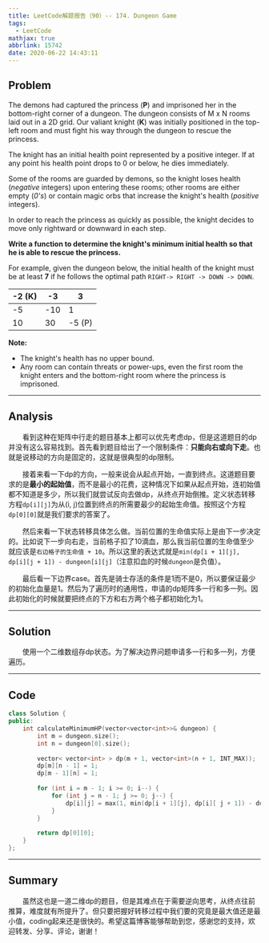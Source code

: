 ```yaml
---
title: LeetCode解题报告（90）-- 174. Dungeon Game
tags:
  - LeetCode
mathjax: true
abbrlink: 15742
date: 2020-06-22 14:43:11
---
```


## Problem

The demons had captured the princess (**P**) and imprisoned her in the bottom-right corner of a dungeon. The dungeon consists of M x N rooms laid out in a 2D grid. Our valiant knight (**K**) was initially positioned in the top-left room and must fight his way through the dungeon to rescue the princess.

The knight has an initial health point represented by a positive integer. If at any point his health point drops to 0 or below, he dies immediately.

Some of the rooms are guarded by demons, so the knight loses health (*negative* integers) upon entering these rooms; other rooms are either empty (*0's*) or contain magic orbs that increase the knight's health (*positive* integers).

In order to reach the princess as quickly as possible, the knight decides to move only rightward or downward in each step.

**Write a function to determine the knight's minimum initial health so that he is able to rescue the princess.**

<!-- more -->

For example, given the dungeon below, the initial health of the knight must be at least **7** if he follows the optimal path `RIGHT-> RIGHT -> DOWN -> DOWN`.

| -2 (K) | -3   | 3      |
| ------ | ---- | ------ |
| -5     | -10  | 1      |
| 10     | 30   | -5 (P) |

**Note:**

- The knight's health has no upper bound.
- Any room can contain threats or power-ups, even the first room the knight enters and the bottom-right room where the princess is imprisoned.

------

## Analysis

&emsp;&emsp;看到这种在矩阵中行走的题目基本上都可以优先考虑dp，但是这道题目的dp并没有这么容易找到。首先看到题目给出了一个限制条件：**只能向右或向下走**。也就是说移动的方向是固定的，这就是很典型的dp限制。

&emsp;&emsp;接着来看一下dp的方向，一般来说会从起点开始，一直到终点。这道题目要求的是**最小的起始值**，而不是最小的花费，这种情况下如果从起点开始，连初始值都不知道是多少，所以我们就尝试反向去做dp，从终点开始倒推。定义状态转移方程`dp[i][j]`为从(i, j)位置到终点的所需要最少的起始生命值。按照这个方程`dp[0][0]`就是我们要求的答案了。

&emsp;&emsp;然后来看一下状态转移具体怎么做。当前位置的生命值实际上是由下一步决定的。比如说下一步向右走，当前格子扣了10滴血，那么我当前位置的生命值至少就应该是`右边格子的生命值 + 10`。所以这里的表达式就是`min(dp[i + 1][j], dp[i][j + 1]) - dungeon[i][j]`（注意扣血的时候`dungeon`是负值）。

&emsp;&emsp;最后看一下边界case。首先是骑士存活的条件是1而不是0，所以要保证最少的初始化血量是1。然后为了遍历时的通用性，申请的dp矩阵多一行和多一列。因此初始化的时候就要把终点的下方和右方两个格子都初始化为1。

------

## Solution

&emsp;&emsp;使用一个二维数组存dp状态。为了解决边界问题申请多一行和多一列，方便遍历。

------

## Code

```c++
class Solution {
public:
    int calculateMinimumHP(vector<vector<int>>& dungeon) {
        int m = dungeon.size();
        int n = dungeon[0].size();
        
        vector< vector<int> > dp(m + 1, vector<int>(n + 1, INT_MAX));
        dp[m][n - 1] = 1;
        dp[m - 1][n] = 1;
        
        for (int i = m - 1; i >= 0; i--) {
            for (int j = n - 1; j >= 0; j--) {
                dp[i][j] = max(1, min(dp[i + 1][j], dp[i][ j + 1]) - dungeon[i][j]);
            }
        }
        
        return dp[0][0];
    }
};
```

------

## Summary

 &emsp;&emsp;虽然这也是一道二维dp的题目，但是其难点在于需要逆向思考，从终点往前推算，难度就有所提升了。但只要把握好转移过程中我们要的究竟是最大值还是最小值，coding起来还是很快的。希望这篇博客能够帮助到您，感谢您的支持，欢迎转发、分享、评论，谢谢！
